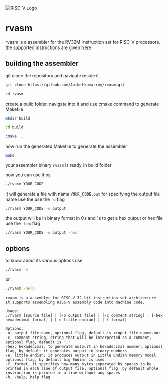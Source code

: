 ![RISC-V Logo](https://riscv.org/wp-content/uploads/2020/06/riscv-color.svg)
# rvasm

rvasm is a assembler for the RV32M Instruction set for RISC-V processors.
the supported instructions are given [here](/instruction_set_encoding.s)

## building the assembler
git clone the repository and navigate inside it
```bash
git clone https://github.com/Aniketkumarroy/rvasm.git
```
```bash
cd rvasm
```
create a build folder, navigate into it and use cmake command to generate Makefile
```bash
mkdir build
```
```bash
cd build
```
```bash
cmake ..
```
now run the generated Makefile to generate the assembler
```bash
make
```
your assembler binary ```rvasm``` is ready in build folder

now you can use it by
```bash
./rvasm YOUR_CODE
```

it will generate a file with name ```YOUR_CODE.out```
for specifying the output file name use the use the ```-o``` flag
```bash
./rvasm YOUR_CODE -o output
```
the output will be in binary format in 0s and 1s
to get a hex output or hex file use the ```-hex``` flag
```bash
./rvasm YOUR_CODE -o output -hex
```
## options
to know about its various options use
```bash
./rvasm -h
```
or
```bash
./rvasm -help
```
```
rvasm is a assembler for RISC-V 32-bit instruction set architecture. 
It supports assembling RISC-V assembly code into machine code.

Usage:
./rvasm [source file] | [-o output file] | [-c comment string] | [-hex hexadecimal format] | [-e little endian] | [-f format]

Options:
-o, output file name, optionsl flag, default is <input file name>.out
-c, comment string, string that will be interpreted as a comment, optionsl flag, default is ';'
-hex, hexadecimal, to generate outpurt in hexadecimal number, optionsl flag, by default it generates output in binary numbers
-e, little endian, it produces output in Little Endian memory model, optionsl flag, by default big Endian is used
-f, format, it specifies how many bytes separated by spaces to be printed in each line of output file, optionsl flag, by default whole instruction is printed in a line without any spaces
-h, -help, help flag
```